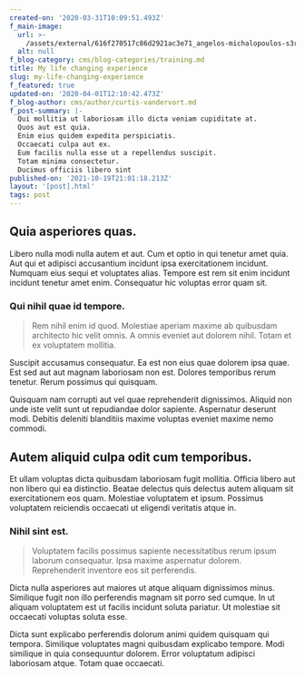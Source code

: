 ```yaml
---
created-on: '2020-03-31T10:09:51.493Z'
f_main-image:
  url: >-
    /assets/external/616f270517c86d2921ac3e71_angelos-michalopoulos-s3rs0dcvvk0-unsplash.jpg
  alt: null
f_blog-category: cms/blog-categories/training.md
title: My life changing experience
slug: my-life-changing-experience
f_featured: true
updated-on: '2020-04-01T12:10:42.473Z'
f_blog-author: cms/author/curtis-vandervort.md
f_post-summary: |-
  Qui mollitia ut laboriosam illo dicta veniam cupiditate at.
  Quos aut est quia.
  Enim eius quidem expedita perspiciatis.
  Occaecati culpa aut ex.
  Eum facilis nulla esse ut a repellendus suscipit.
  Totam minima consectetur.
  Ducimus officiis libero sint 
published-on: '2021-10-19T21:01:18.213Z'
layout: '[post].html'
tags: post
---
```


Quia asperiores quas.
---------------------

Libero nulla modi nulla autem et aut. Cum et optio in qui tenetur amet quia. Aut qui et adipisci accusantium incidunt ipsa exercitationem incidunt. Numquam eius sequi et voluptates alias. Tempore est rem sit enim incidunt incidunt tenetur amet enim. Consequatur hic voluptas error quam sit.

### Qui nihil quae id tempore.

> Rem nihil enim id quod. Molestiae aperiam maxime ab quibusdam architecto hic velit omnis. A omnis eveniet aut dolorem nihil. Totam et ex voluptatem mollitia.

Suscipit accusamus consequatur. Ea est non eius quae dolorem ipsa quae. Est sed aut aut magnam laboriosam non est. Dolores temporibus rerum tenetur. Rerum possimus qui quisquam.

Quisquam nam corrupti aut vel quae reprehenderit dignissimos. Aliquid non unde iste velit sunt ut repudiandae dolor sapiente. Aspernatur deserunt modi. Debitis deleniti blanditiis maxime voluptas eveniet maxime nemo commodi.

Autem aliquid culpa odit cum temporibus.
----------------------------------------

Et ullam voluptas dicta quibusdam laboriosam fugit mollitia. Officia libero aut non libero qui ea distinctio. Beatae delectus quis delectus autem aliquam sit exercitationem eos quam. Molestiae voluptatem et ipsum. Possimus voluptatem reiciendis occaecati ut eligendi veritatis atque in.

### Nihil sint est.

> Voluptatem facilis possimus sapiente necessitatibus rerum ipsum laborum consequatur. Ipsa maxime aspernatur dolorem. Reprehenderit inventore eos sit perferendis.

Dicta nulla asperiores aut maiores ut atque aliquam dignissimos minus. Similique fugit non illo perferendis magnam sit porro sed cumque. In ut aliquam voluptatem est ut facilis incidunt soluta pariatur. Ut molestiae sit occaecati voluptas soluta esse.

Dicta sunt explicabo perferendis dolorum animi quidem quisquam qui tempora. Similique voluptates magni quibusdam explicabo tempore. Modi similique in quia consequuntur dolorem. Error voluptatum adipisci laboriosam atque. Totam quae occaecati.
